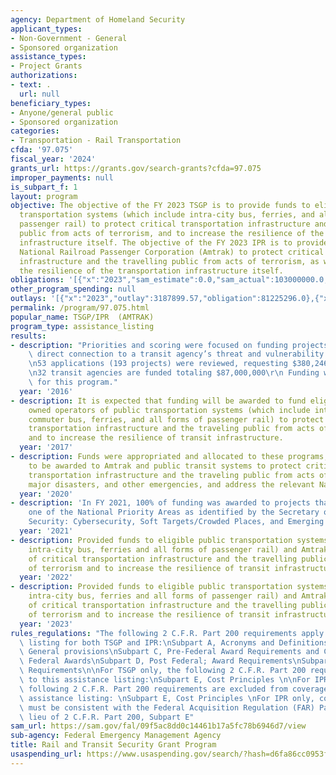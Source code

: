 ```yaml
---
agency: Department of Homeland Security
applicant_types:
- Non-Government - General
- Sponsored organization
assistance_types:
- Project Grants
authorizations:
- text: .
  url: null
beneficiary_types:
- Anyone/general public
- Sponsored organization
categories:
- Transportation - Rail Transportation
cfda: '97.075'
fiscal_year: '2024'
grants_url: https://grants.gov/search-grants?cfda=97.075
improper_payments: null
is_subpart_f: 1
layout: program
objective: The objective of the FY 2023 TSGP is to provide funds to eligible public
  transportation systems (which include intra-city bus, ferries, and all forms of
  passenger rail) to protect critical transportation infrastructure and the travelling
  public from acts of terrorism, and to increase the resilience of the transportation
  infrastructure itself. The objective of the FY 2023 IPR is to provide funds to the
  National Railroad Passenger Corporation (Amtrak) to protect critical transportation
  infrastructure and the travelling public from acts of terrorism, as well as to increase
  the resilience of the transportation infrastructure itself.
obligations: '[{"x":"2023","sam_estimate":0.0,"sam_actual":103000000.0,"usa_spending_actual":74910637.68},{"x":"2024","sam_estimate":0.0,"sam_actual":100000000.0,"usa_spending_actual":66908654.63},{"x":"2025","sam_estimate":0.0,"sam_actual":0.0,"usa_spending_actual":-5183887.75}]'
other_program_spending: null
outlays: '[{"x":"2023","outlay":3187899.57,"obligation":81225296.0},{"x":"2024","outlay":0.0,"obligation":83700000.0},{"x":"2025","outlay":0.0,"obligation":0.0}]'
permalink: /program/97.075.html
popular_name: TSGP/IPR  (AMTRAK)
program_type: assistance_listing
results:
- description: "Priorities and scoring were focused on funding projects that had a\
    \ direct connection to a transit agency’s threat and vulnerability assessments.\r\
    \n53 applications (193 projects) were reviewed, requesting $380,246,307 in funding.\r\
    \n32 transit agencies are funded totaling $87,000,000\r\n Funding was awarded\
    \ for this program."
  year: '2016'
- description: It is expected that funding will be awarded to fund eligible publicly
    owned operators of public transportation systems (which include intra-city bus,
    commuter bus, ferries, and all forms of passenger rail) to protect critical surface
    transportation infrastructure and the traveling public from acts of terrorism
    and to increase the resilience of transit infrastructure.
  year: '2017'
- description: Funds were appropriated and allocated to these programs, and are expected
    to be awarded to Amtrak and public transit systems to protect critical surface
    transportation infrastructure and the traveling public from acts of terrorism,
    major disasters, and other emergencies, and address the relevant National Priorities.
  year: '2020'
- description: 'In FY 2021, 100% of funding was awarded to projects that aligned with
    one of the National Priority Areas as identified by the Secretary of Homeland
    Security: Cybersecurity, Soft Targets/Crowded Places, and Emerging Threats.'
  year: '2021'
- description: Provided funds to eligible public transportation systems (which included
    intra-city bus, ferries and all forms of passenger rail) and Amtrak for the protection
    of critical transportation infrastructure and the travelling public from acts
    of terrorism and to increase the resilience of transit infrastructure.
  year: '2022'
- description: Provided funds to eligible public transportation systems (which included
    intra-city bus, ferries and all forms of passenger rail) and Amtrak for the protection
    of critical transportation infrastructure and the travelling public from acts
    of terrorism and to increase the resilience of transit infrastructure.
  year: '2023'
rules_regulations: "The following 2 C.F.R. Part 200 requirements apply to this assistance\
  \ listing for both TSGP and IPR:\nSubpart A, Acronyms and Definitions\nSubpart B,\
  \ General provisions\nSubpart C, Pre-Federal Award Requirements and Contents of\
  \ Federal Awards\nSubpart D, Post Federal; Award Requirements\nSubpart F, Audit\
  \ Requirements\n\nFor TSGP only, the following 2 C.F.R. Part 200 requirements apply\
  \ to this assistance listing:\nSubpart E, Cost Principles \n\nFor IPR only, the\
  \ following 2 C.F.R. Part 200 requirements are excluded from coverage under this\
  \ assistance listing: \nSubpart E, Cost Principles \nFor IPR only, costs charged\
  \ must be consistent with the Federal Acquisition Regulation (FAR) Part 31.2 in\
  \ lieu of 2 C.F.R. Part 200, Subpart E"
sam_url: https://sam.gov/fal/09f5ac8dd0c14461b17a5fc78b6946d7/view
sub-agency: Federal Emergency Management Agency
title: Rail and Transit Security Grant Program
usaspending_url: https://www.usaspending.gov/search/?hash=d6fa86cc0953f8fb7f469fb508bfb162
---
```

